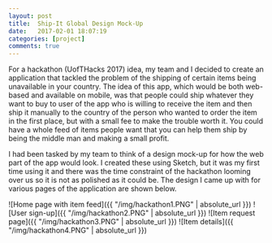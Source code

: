 ```yaml
---
layout: post
title:  Ship-It Global Design Mock-Up
date:   2017-02-01 18:07:19
categories: [project]
comments: true
---
```


For a hackathon (UofTHacks 2017) idea, my team and I decided to create an application that tackled the problem of the shipping of certain items being unavailable in your country. The idea of this app, which would be both web-based and available on mobile, was that people could ship whatever they want to buy to user of the app who is willing to receive the item and then ship it manually to the country of the person who wanted to order the item in the first place, but with a small fee to make the trouble worth it. You could have a whole feed of items people want that you can help them ship by being the middle man and making a small profit.

I had been tasked by my team to think of a design mock-up for how the web part of the app would look. I created these using Sketch, but it was my first time using it and there was the time constraint of the hackathon looming over us so it is not as polished as it could be. The design I came up with for various pages of the application are shown below.

![Home page with item feed]({{ "/img/hackathon1.PNG" | absolute_url }})
![User sign-up]({{ "/img/hackathon2.PNG" | absolute_url }})
![Item request page]({{ "/img/hackathon3.PNG" | absolute_url }})
![Item details]({{ "/img/hackathon4.PNG" | absolute_url }})
